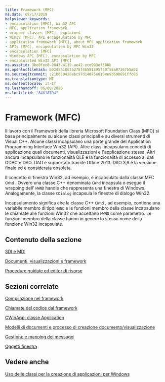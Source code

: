 ```yaml
---
title: Framework (MFC)
ms.date: 09/17/2019
helpviewer_keywords:
- encapsulation [MFC], Win32 API
- MFC, application framework
- wrapper classes [MFC], explained
- Win32 [MFC], API encapsulation by MFC
- application framework [MFC], about MFC application framework
- APIs [MFC], encapsulation by MFC Win32
- encapsulation [MFC]
- Windows API [MFC], encapsulation by MFC
- encapsulated Win32 API [MFC]
ms.assetid: 3be0fec8-9843-4119-ae42-ece993ef500b
ms.openlocfilehash: b02d5a1862a278f46591895f20f58a97367b5ab2
ms.sourcegitcommit: c21b05042debc97d14875e019ee9d698691ffc0b
ms.translationtype: MT
ms.contentlocale: it-IT
ms.lasthandoff: 06/09/2020
ms.locfileid: "84618794"
---
```

# <a name="framework-mfc"></a>Framework (MFC)

Il lavoro con il Framework della libreria Microsoft Foundation Class (MFC) si basa principalmente su alcune classi principali e su diversi strumenti di Visual C++. Alcune classi incapsulano una parte grande del Application Programming Interface Win32 (API). Altre classi incapsulano concetti di applicazione quali documenti, visualizzazioni e l'applicazione stessa. Altri ancora incapsulano le funzionalità OLE e la funzionalità di accesso ai dati ODBC e DAO.  DAO è supportato tramite Office 2013. DAO 3,6 è la versione finale ed è considerata obsoleta.

Il concetto di finestra Win32, ad esempio, è incapsulato dalla classe MFC `CWnd` . Ovvero una classe C++ denominata `CWnd` incapsula o esegue il wrapping dell' `HWND` handle che rappresenta una finestra di Windows. Analogamente, la classe `CDialog` incapsula le finestre di dialogo Win32.

Incapsulamento significa che la classe C++ `CWnd` , ad esempio, contiene una variabile membro di tipo `HWND` e le funzioni membro della classe incapsulano le chiamate alle funzioni Win32 che accettano `HWND` come parametro. Le funzioni membro della classe hanno in genere lo stesso nome della funzione Win32 incapsulate.

## <a name="in-this-section"></a>Contenuto della sezione

[SDI e MDI](sdi-and-mdi.md)

[Documenti, visualizzazioni e framework](documents-views-and-the-framework.md)

[Procedure guidate ed editor di risorse](wizards-and-the-resource-editors.md)

## <a name="in-related-sections"></a>Sezioni correlate

[Compilazione nel framework](building-on-the-framework.md)

[Chiamate del codice dal framework](how-the-framework-calls-your-code.md)

[CWinApp: classe Application](cwinapp-the-application-class.md)

[Modelli di documenti e processo di creazione documento/visualizzazione](document-templates-and-the-document-view-creation-process.md)

[Gestione e mapping dei messaggi](message-handling-and-mapping.md)

[Oggetti finestra](window-objects.md)

## <a name="see-also"></a>Vedere anche

[Uso delle classi per la creazione di applicazioni per Windows](using-the-classes-to-write-applications-for-windows.md)

